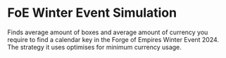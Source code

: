 # FoE Winter Event Simulation
Finds average amount of boxes and average amount of currency you require to find a calendar key in the Forge of Empires Winter Event 2024. The strategy it uses optimises for minimum currency usage. 
